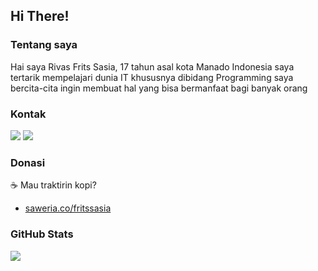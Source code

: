 ## **Hi There!**

### Tentang saya
Hai saya Rivas Frits Sasia, 17 tahun asal kota Manado Indonesia
saya tertarik mempelajari dunia IT khususnya dibidang Programming
saya bercita-cita ingin membuat hal yang bisa bermanfaat bagi banyak orang

### Kontak
<a href=""><img src="https://img.shields.io/badge/@fritslx%20-%23E4405F.svg?&style=for-the-badge&logo=Instagram&logoColor=white"/></a>
<a href=""><img src="https://img.shields.io/badge/@fritslx%20-%231DA1F2.svg?&style=for-the-badge&logo=Twitter&logoColor=white"/></a>


### Donasi
☕ Mau traktirin kopi?
- [saweria.co/fritssasia](https://saweria.co/fritssasia)

### GitHub Stats
<img align="center" src="https://github-readme-stats.vercel.app/api?username=fritssasia&show_icons=true&theme=midnight-purple">

